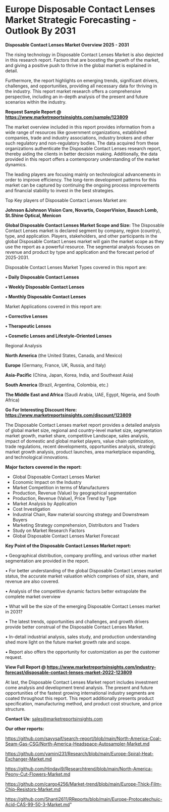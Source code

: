 # Europe Disposable Contact Lenses Market Strategic Forecasting - Outlook By 2031

<Strong> Disposable Contact Lenses Market Overview 2025 - 2031</strong>

The rising technology in Disposable Contact Lenses Market is also depicted in this research report. Factors that are boosting the growth of the market, and giving a positive push to thrive in the global market is explained in detail.

Furthermore, the report highlights on emerging trends, significant drivers, challenges, and opportunities, providing all necessary data for thriving in the industry. This report market research offers a comprehensive perspective, including an in-depth analysis of the present and future scenarios within the industry.

<strong>Request Sample Report @ <a href=https://www.marketreportsinsights.com/sample/123809>https://www.marketreportsinsights.com/sample/123809</a></strong>

The market overview included in this report provides information from a wide range of resources like government organizations, established companies, trade and industry associations, industry brokers and other such regulatory and non-regulatory bodies. The data acquired from these organizations authenticate the Disposable Contact Lenses research report, thereby aiding the clients in better decision making. Additionally, the data provided in this report offers a contemporary understanding of the market dynamics.

The leading players are focusing mainly on technological advancements in order to improve efficiency. The long-term development patterns for this market can be captured by continuing the ongoing process improvements and financial stability to invest in the best strategies.

Top Key players of Disposable Contact Lenses Market are:

<strong>Johnson &Johnson Vision Care, Novartis, CooperVision, Bausch  Lomb, St.Shine Optical, Menicon</strong>

<strong><b>Global Disposable Contact Lenses Market Scope and Size:</b></strong>
The Disposable Contact Lenses market is declared segment by company, region (country), type, and application. Players, stakeholders, and other participants in the global Disposable Contact Lenses market will gain the market scope as they use the report as a powerful resource. The segmental analysis focuses on revenue and product by type and application and the forecast period of 2025-2031.

Disposable Contact Lenses Market Types covered in this report are:

<strong>• Daily Disposable Contact Lenses

• Weekly Disposable Contact Lenses

• Monthly Disposable Contact Lenses</strong>

Market Applications covered in this report are:

<strong>• Corrective Lenses

• Therapeutic Lenses

• Cosmetic Lenses and Lifestyle-Oriented Lenses</strong> 

Regional Analysis

<strong>North America</strong> (the United States, Canada, and Mexico)

<strong>Europe</strong> (Germany, France, UK, Russia, and Italy)

<strong>Asia-Pacific</strong> (China, Japan, Korea, India, and Southeast Asia)

<strong>South America</strong> (Brazil, Argentina, Colombia, etc.)

<strong>The Middle East and Africa</strong> (Saudi Arabia, UAE, Egypt, Nigeria, and South Africa)

<strong>Go For Interesting Discount Here: <a href=https://www.marketreportsinsights.com/discount/123809>https://www.marketreportsinsights.com/discount/123809</a></strong>

The Disposable Contact Lenses market report provides a detailed analysis of global market size, regional and country-level market size, segmentation market growth, market share, competitive Landscape, sales analysis, impact of domestic and global market players, value chain optimization, trade regulations, recent developments, opportunities analysis, strategic market growth analysis, product launches, area marketplace expanding, and technological innovations.

<strong><b>Major factors covered in the report:</b></strong>
<ul>
  <li>Global Disposable Contact Lenses Market </li>
  <li>Economic Impact on the Industry</li>
  <li>Market Competition in terms of Manufacturers</li>
  <li>Production, Revenue (Value) by geographical segmentation</li>
  <li>Production, Revenue (Value), Price Trend by Type</li>
  <li>Market Analysis by Application</li>
  <li>Cost Investigation</li>
  <li>Industrial Chain, Raw material sourcing strategy and Downstream Buyers</li>
  <li>Marketing Strategy comprehension, Distributors and Traders</li>
  <li>Study on Market Research Factors</li>
  <li>Global Disposable Contact Lenses Market Forecast</li>
</ul>

<strong><b>Key Point of the Disposable Contact Lenses Market report:</b></strong>

• Geographical distribution, company profiling, and various other market segmentation are provided in the report.

• For better understanding of the global Disposable Contact Lenses market status, the accurate market valuation which comprises of size, share, and revenue are also covered.

• Analysis of the competitive dynamic factors better extrapolate the complete market overview

• What will be the size of the emerging Disposable Contact Lenses market in 2031?

• The latest trends, opportunities and challenges, and growth drivers provide better construal of the Disposable Contact Lenses Market.

• In-detail industrial analysis, sales study, and production understanding shed more light on the future market growth rate and scope.

• Report also offers the opportunity for customization as per the customer request.

<strong><b>View Full Report @ <a href=https://www.marketreportsinsights.com/industry-forecast/disposable-contact-lenses-market-2022-123809>https://www.marketreportsinsights.com/industry-forecast/disposable-contact-lenses-market-2022-123809</a></b></strong>


At last, the Disposable Contact Lenses Market report includes investment come analysis and development trend analysis. The present and future opportunities of the fastest growing international industry segments are coated throughout this report. This report additionally presents product specification, manufacturing method, and product cost structure, and price structure.

<strong>Contact Us:</strong>
sales@marketreportsinsights.com

<strong>Our other reports:</strong>

<a href=https://github.com/sayysaif/search-report/blob/main/North-America-Coal-Seam-Gas-CSG/North-America-Headspace-Autosampler-Market.md>https://github.com/sayysaif/search-report/blob/main/North-America-Coal-Seam-Gas-CSG/North-America-Headspace-Autosampler-Market.md</a>

<a href=https://github.com/yamini231/Research/blob/main/Europe-Spiral-Heat-Exchanger-Market.md>https://github.com/yamini231/Research/blob/main/Europe-Spiral-Heat-Exchanger-Market.md</a>

<a href=https://github.com/Hindavi9/Researchtrend/blob/main/North-America-Peony-Cut-Flowers-Market.md>https://github.com/Hindavi9/Researchtrend/blob/main/North-America-Peony-Cut-Flowers-Market.md</a>

<a href=https://github.com/cargo4256/Market-trend/blob/main/Europe-Thick-Film-Chip-Resistors-Market.md>https://github.com/cargo4256/Market-trend/blob/main/Europe-Thick-Film-Chip-Resistors-Market.md</a>

<a href=https://github.com/Shanti2611/RReports/blob/main/Europe-Protocatechuic-Acid-CAS-99-50-3-Market.md>https://github.com/Shanti2611/RReports/blob/main/Europe-Protocatechuic-Acid-CAS-99-50-3-Market.md</a>"
